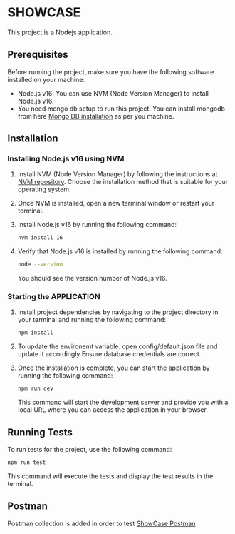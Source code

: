 # SHOWCASE

This project is a Nodejs application.

## Prerequisites

Before running the project, make sure you have the following software installed on your machine:

- Node.js v16: You can use NVM (Node Version Manager) to install Node.js v16.
- You need mongo db setup to run this project. You can install mongodb from here [Mongo DB installation](https://www.mongodb.com/docs/manual/installation/) as per you machine.
  

## Installation

### Installing Node.js v16 using NVM

1. Install NVM (Node Version Manager) by following the instructions at [NVM repository](https://github.com/nvm-sh/nvm#installation). Choose the installation method that is suitable for your operating system.

2. Once NVM is installed, open a new terminal window or restart your terminal.

3. Install Node.js v16 by running the following command:

   ```bash
   nvm install 16
   ```

4. Verify that Node.js v16 is installed by running the following command:

   ```bash
   node --version
   ```

   You should see the version number of Node.js v16.

### Starting the APPLICATION

1. Install project dependencies by navigating to the project directory in your terminal and running the following command:

   ```bash
   npm install
   ```

2. To update the environemt variable. open config/default.json file and update it accordingly  Ensure database credentials are correct.


3. Once the installation is complete, you can start the application by running the following command:

   ```bash
   npm run dev
   ```

   This command will start the development server and provide you with a local URL where you can access the application in your browser.

## Running Tests

To run tests for the project, use the following command:

```bash
npm run test
```

This command will execute the tests and display the test results in the terminal.

## Postman

Postman collection is added in order to test
[ShowCase Postman](https://github.com/farhantariq12b/showwcase-node/blob/main/ShowCase.postman_collection.json)
